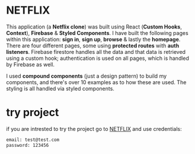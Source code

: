 # NETFLIX

This application (a **Netflix clone**) was built using React (**Custom Hooks**, **Context**), **Firebase** & **Styled Components**. I have built the following pages within this application: **sign in**, **sign up**, **browse** & lastly the **homepage**. There are four different pages, some using **protected routes** with **auth listeners**. Firebase firestore handles all the data and that data is retrieved using a custom hook; authentication is used on all pages, which is handled by Firebase as well.

I used **compound components** (just a design pattern) to build my components, and there's over 10 examples as to how these are used. The styling is all handled via styled components.

# try project

if you are intrested to try the project go to [NETFLIX](https://netflix-demo.vercel.app/)
and use credentials:

```bash
email: test@test.com
password: 123456
```

